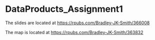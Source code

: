 # DataProducts_Assignment1

The slides are located at https://rpubs.com/Bradley-JK-Smith/366008

The map is located at https://rpubs.com/Bradley-JK-Smith/363832
